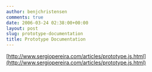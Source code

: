 ```yaml
---
author: benjchristensen
comments: true
date: 2006-03-24 02:38:00+00:00
layout: post
slug: prototype-documentation
title: Prototype Documentation
---
```


[http://www.sergiopereira.com/articles/prototype.js.html](http://www.sergiopereira.com/articles/prototype.js.html)
